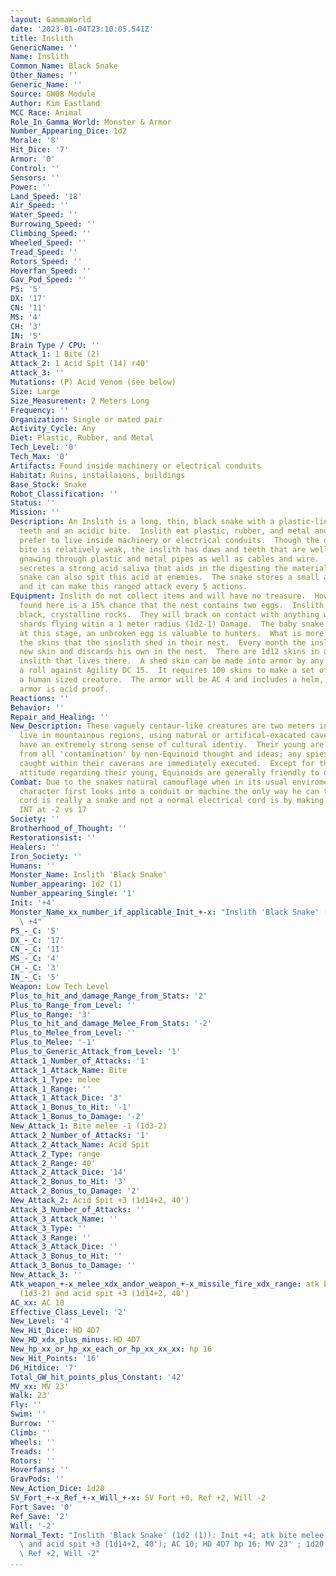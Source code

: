 ```yaml
---
layout: GammaWorld
date: '2023-01-04T23:10:05.541Z'
title: Inslith
GenericName: ''
Name: Inslith
Common_Name: Black Snake
Other_Names: ''
Generic_Name: ''
Source: GW08 Module
Author: Kim Eastland
MCC Race: Animal
Role_In_Gamma_World: Monster & Armor
Number_Appearing_Dice: 1d2
Morale: '8'
Hit_Dice: '7'
Armor: '0'
Control: ''
Sensors: ''
Power: ''
Land_Speed: '18'
Air_Speed: ''
Water_Speed: ''
Burrowing_Speed: ''
Climbing_Speed: ''
Wheeled_Speed: ''
Tread_Speed: ''
Rotors_Speed: ''
Hoverfan_Speed: ''
Gav_Pod_Speed: ''
PS: '5'
DX: '17'
CN: '11'
MS: '4'
CH: '3'
IN: '5'
Brain Type / CPU: ''
Attack_1: 1 Bite (2)
Attack_2: 1 Acid Spit (14) r40'
Attack_3: ''
Mutations: (P) Acid Venom (see below)
Size: Large
Size_Measurement: 2 Meters Long
Frequency: ''
Organization: Single or mated pair
Activity_Cycle: Any
Diet: Plastic, Rubber, and Metal
Tech_Level: '0'
Tech_Max: '0'
Artifacts: Found inside machinery or electrical conduits
Habitat: Ruins, installaions, buildings
Base_Stock: Snake
Robot_Classification: ''
Status: ''
Mission: ''
Description: An Inslith is a long, thin, black snake with a plastic-line skin, strong
  teeth and an acidic bite.  Inslith eat plastic, rubber, and metal and for that reason
  prefer to live inside machinery or electrical conduits.  Though the damage of its
  bite is relatively weak, the inslith has daws and teeth that are well-adapted for
  gnawing through plastic and metal pipes as well as cables and wire.  The inslith
  secretes a strong acid saliva that aids in the digesting the material it eats.  The
  snake can also spit this acid at enemies.  The snake stores a small amount of acid,
  and it can make this ranged attack every 5 actions.
Equipment: Inslith do not collect items and will have no treasure.  However, when
  found here is a 15% chance that the nest contains two eggs.  Inslith eggs resemble
  black, crystalline rocks.  They will brack on contact with anything warm, sending
  shards flying witin a 1 meter radius (1d2-1) Damage.  The baby snake inside is harmless
  at this stage, an unbroken egg is valuable to hunters.  What is more valuable is
  the skins that the sinslith shed in their nest.  Every month the inslith grows a
  new skin and discards his own in the nest.  There are 1d12 skins in a nest for each
  inslith that lives there.  A shed skin can be made into armor by any hunter with
  a roll against Agility DC 15.  It requires 100 skins to make a set of armor for
  a human sized creature.  The armor will be AC 4 and includes a helm, but not a shield.  The
  armor is acid proof.
Reactions: ''
Behavior: ''
Repair_and_Healing: ''
New_Description: These vaguely centaur-like creatures are two meters in height and
  live in mountainous regions, using natural or artifical-exacated caverns for shelter.  Equinoids
  have an extremely strong sense of cultural identiy.  Their young are kept isolated
  from all 'contamination' by non-Equinoid thought and ideas; any spies or inflitrators
  caught within their caverans are immediately executed.  Except for this protectionists
  attitude regarding their young, Equinoids are generally friendly to other races.
Combat: Due to the snakes natural camouflage when in its usual enviroment, when a
  character first looks into a conduit or machine the only way he can tell if a black
  cord is really a snake and not a normal electrical cord is by making a sucessful
  INT at -2 vs 17
Society: ''
Brotherhood_of_Thought: ''
Restorationsist: ''
Healers: ''
Iron_Society: ''
Humans: ''
Monster_Name: Inslith 'Black Snake'
Number_appearing: 1d2 (1)
Number_appearing_Single: '1'
Init: '+4'
Monster_Name_xx_number_if_applicable_Init_+-x: "Inslith 'Black Snake' (1d2 (1)): Init\
  \ +4"
PS_-_C: '5'
DX_-_C: '17'
CN_-_C: '11'
MS_-_C: '4'
CH_-_C: '3'
IN_-_C: '5'
Weapon: Low Tech Level
Plus_to_hit_and_damage_Range_from_Stats: '2'
Plus_to_Range_from_Level: ''
Plus_to_Range: '3'
Plus_to_hit_and_damage_Melee_From_Stats: '-2'
Plus_to_Melee_from_Level: ''
Plus_to_Melee: '-1'
Plus_to_Generic_Attack_from_Level: '1'
Attack_1_Number_of_Attacks: '1'
Attack_1_Attack_Name: Bite
Attack_1_Type: melee
Attack_1_Range: ''
Attack_1_Attack_Dice: '3'
Attack_1_Bonus_to_Hit: '-1'
Attack_1_Bonus_to_Damage: '-2'
New_Attack_1: Bite melee -1 (1d3-2)
Attack_2_Number_of_Attacks: '1'
Attack_2_Attack_Name: Acid Spit
Attack_2_Type: range
Attack_2_Range: 40'
Attack_2_Attack_Dice: '14'
Attack_2_Bonus_to_Hit: '3'
Attack_2_Bonus_to_Damage: '2'
New_Attack_2: Acid Spit +3 (1d14+2, 40')
Attack_3_Number_of_Attacks: ''
Attack_3_Attack_Name: ''
Attack_3_Type: ''
Attack_3_Range: ''
Attack_3_Attack_Dice: ''
Attack_3_Bonus_to_Hit: ''
Attack_3_Bonus_to_Damage: ''
New_Attack_3: ''
Atk_weapon_+-x_melee_xdx_andor_weapon_+-x_missile_fire_xdx_range: atk bite melee -1
  (1d3-2) and acid spit +3 (1d14+2, 40')
AC_xx: AC 10
Effective_Class_Level: '2'
New_Level: '4'
New_Hit_Dice: HD 4D7
New_HD_xdx_plus_minus: HD 4D7
New_hp_xx_or_hp_xx_each_or_hp_xx_xx_xx: hp 16
New_Hit_Points: '16'
D6_Hitdice: '7'
Total_GW_hit_points_plus_Constant: '42'
MV_xx: MV 23'
Walk: 23'
Fly: ''
Swim: ''
Burrow: ''
Climb: ''
Wheels: ''
Treads: ''
Rotors: ''
Hoverfans: ''
GravPods: ''
New_Action_Dice: 1d20
SV_Fort_+-x_Ref_+-x_Will_+-x: SV Fort +0, Ref +2, Will -2
Fort_Save: '0'
Ref_Save: '2'
Will: '-2'
Normal_Text: "Inslith 'Black Snake' (1d2 (1)): Init +4; atk bite melee -1 (1d3-2)\
  \ and acid spit +3 (1d14+2, 40'); AC 10; HD 4D7 hp 16; MV 23' ; 1d20; SV Fort +0,\
  \ Ref +2, Will -2"
...
```

